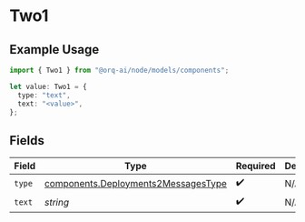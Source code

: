 # Two1

## Example Usage

```typescript
import { Two1 } from "@orq-ai/node/models/components";

let value: Two1 = {
  type: "text",
  text: "<value>",
};
```

## Fields

| Field                                                                                      | Type                                                                                       | Required                                                                                   | Description                                                                                |
| ------------------------------------------------------------------------------------------ | ------------------------------------------------------------------------------------------ | ------------------------------------------------------------------------------------------ | ------------------------------------------------------------------------------------------ |
| `type`                                                                                     | [components.Deployments2MessagesType](../../models/components/deployments2messagestype.md) | :heavy_check_mark:                                                                         | N/A                                                                                        |
| `text`                                                                                     | *string*                                                                                   | :heavy_check_mark:                                                                         | N/A                                                                                        |